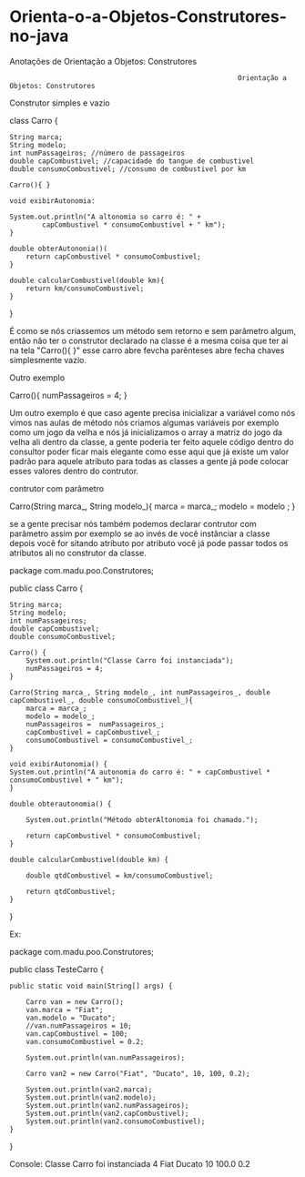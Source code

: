 # Orienta-o-a-Objetos-Construtores-no-java
Anotações de Orientação a Objetos: Construtores

                                                            Orientação a Objetos: Construtores

Construtor simples e vazio

class Carro {

    String marca;
    String modelo;
    int numPassageiros; //número de passageiros
    double capCombustivel; //capacidade do tangue de combustivel
    double consumoCombustivel; //consumo de combustivel por km

    Carro(){ }

    void exibirAutonomia:

    System.out.println("A altonomia so carro é: " +
            capCombustivel * consumoCombustivel + " km");
    }

    double obterAutononia()(
        return capCombustivel * consumoCombustivel;
    }

    double calcularCombustivel(double km){
        return km/consumoCombustivel;
    }
}

É como se nós criassemos um método sem retorno e sem parâmetro algum, então não ter o construtor declarado na classe é a mesma coisa que ter ai na tela
"Carro(){ }" esse carro abre fevcha parênteses abre fecha chaves simplesmente vazio.

Outro exemplo

Carro(){
    numPassageiros = 4;
}

Um outro exemplo é que caso agente precisa inicializar a variável como nós vimos nas aulas de método nós criamos algumas variáveis por exemplo como um
jogo da velha e nós já inicializamos o array a matriz do jogo da velha ali dentro da classe, a gente poderia ter feito aquele código dentro do consultor
poder ficar mais elegante como esse aqui que já existe um valor padrão para aquele atributo para todas as classes a gente já pode colocar esses valores
dentro do contrutor.

contrutor com parâmetro

Carro(String marca_, String modelo_){
    marca = marca_;
    modelo = modelo ;
}

se a gente precisar nós também podemos declarar contrutor com parâmetro assim por exemplo se ao invés de você instãnciar a classe depois você for sitando
atributo por atributo você já pode passar todos os atributos ali no construtor da classe.

package com.madu.poo.Construtores;

public class Carro {

	String marca;
	String modelo;
    int numPassageiros;
	double capCombustivel;
	double consumoCombustivel;
	
	Carro() {
		System.out.println("Classe Carro foi instanciada");
		numPassageiros = 4;
	}
	
	Carro(String marca_, String modelo_, int numPassageiros_, double capCombustivel_, double consumoCombustivel_){
		marca = marca_;
		modelo = modelo_;
		numPassageiros =  numPassageiros_;
		capCombustivel = capCombustivel_;
		consumoCombustivel = consumoCombustivel_;
	}
			
	void exibirAutonomia() {
	System.out.println("A autonomia do carro é: " + capCombustivel * consumoCombustivel + " km");
	}
			
    double obterautonomia() {
				
		System.out.println("Método obterAltonomia foi chamado.");
				
		return capCombustivel * consumoCombustivel;
	}
		
	double calcularCombustivel(double km) {
		
		double qtdCombustivel = km/consumoCombustivel;
		
		return qtdCombustivel;
	}
}


Ex:

package com.madu.poo.Construtores;

public class TesteCarro {

	public static void main(String[] args) {
		
		Carro van = new Carro();
		van.marca = "Fiat";
		van.modelo = "Ducato";
		//van.numPassageiros = 10;
		van.capCombustivel = 100;
		van.consumoCombustivel = 0.2;
		
		System.out.println(van.numPassageiros);
		
		Carro van2 = new Carro("Fiat", "Ducato", 10, 100, 0.2);
		
		System.out.println(van2.marca);
		System.out.println(van2.modelo);
		System.out.println(van2.numPassageiros);
		System.out.println(van2.capCombustivel);
		System.out.println(van2.consumoCombustivel);
	}

}


Console:
Classe Carro foi instanciada
4
Fiat
Ducato
10
100.0
0.2
